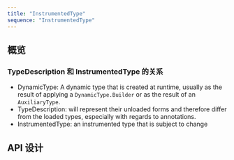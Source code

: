 ```yaml
---
title: "InstrumentedType"
sequence: "InstrumentedType"
---
```


## 概览

### TypeDescription 和 InstrumentedType 的关系

- DynamicType: A dynamic type that is created at runtime,
  usually as the result of applying a `DynamicType.Builder` or as the result of an `AuxiliaryType`.
- TypeDescription: will represent their unloaded forms and therefore differ from the loaded types,
  especially with regards to annotations.
- InstrumentedType: an instrumented type that is subject to change

## API 设计



